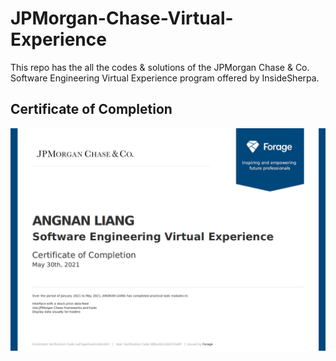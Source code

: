 # JPMorgan-Chase-Virtual-Experience
This repo has the all the codes &amp; solutions of the JPMorgan Chase &amp; Co. Software Engineering Virtual Experience program offered by InsideSherpa.

## Certificate of Completion
<img src="https://github.com/annieliang-github/JPMC-virtual-experience/blob/main/certificate.png">
